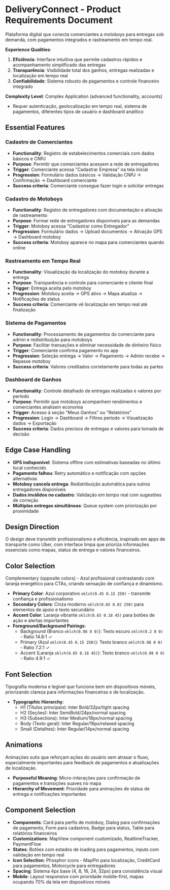 # DeliveryConnect - Product Requirements Document

Plataforma digital que conecta comerciantes a motoboys para entregas sob demanda, com pagamentos integrados e rastreamento em tempo real.

**Experience Qualities**:
1. **Eficiência**: Interface intuitiva que permite cadastros rápidos e acompanhamento simplificado das entregas
2. **Transparência**: Visibilidade total dos ganhos, entregas realizadas e localização em tempo real
3. **Confiabilidade**: Sistema robusto de pagamentos e controle financeiro integrado

**Complexity Level**: Complex Application (advanced functionality, accounts)
- Requer autenticação, geolocalização em tempo real, sistema de pagamentos, diferentes tipos de usuário e dashboard analítico

## Essential Features

### Cadastro de Comerciantes
- **Functionality**: Registro de estabelecimentos comerciais com dados básicos e CNPJ
- **Purpose**: Permitir que comerciantes acessem a rede de entregadores
- **Trigger**: Comerciante acessa "Cadastrar Empresa" na tela inicial
- **Progression**: Formulário dados básicos → Validação CNPJ → Confirmação → Dashboard comerciante
- **Success criteria**: Comerciante consegue fazer login e solicitar entregas

### Cadastro de Motoboys
- **Functionality**: Registro de entregadores com documentação e ativação de rastreamento
- **Purpose**: Formar rede de entregadores disponíveis para as demandas
- **Trigger**: Motoboy acessa "Cadastrar como Entregador"
- **Progression**: Formulário dados → Upload documentos → Ativação GPS → Dashboard motoboy
- **Success criteria**: Motoboy aparece no mapa para comerciantes quando online

### Rastreamento em Tempo Real
- **Functionality**: Visualização da localização do motoboy durante a entrega
- **Purpose**: Transparência e controle para comerciante e cliente final
- **Trigger**: Entrega aceita pelo motoboy
- **Progression**: Motoboy aceita → GPS ativo → Mapa atualiza → Notificações de status
- **Success criteria**: Comerciante vê localização em tempo real até finalização

### Sistema de Pagamentos
- **Functionality**: Processamento de pagamentos do comerciante para admin e redistribuição para motoboys
- **Purpose**: Facilitar transações e eliminar necessidade de dinheiro físico
- **Trigger**: Comerciante confirma pagamento no app
- **Progression**: Seleção entrega → Valor → Pagamento → Admin recebe → Repasse motoboy
- **Success criteria**: Valores creditados corretamente para todas as partes

### Dashboard de Ganhos
- **Functionality**: Controle detalhado de entregas realizadas e valores por período
- **Purpose**: Permitir que motoboys acompanhem rendimentos e comerciantes analisem economia
- **Trigger**: Acesso à seção "Meus Ganhos" ou "Relatórios"
- **Progression**: Login → Dashboard → Filtros período → Visualização dados → Exportação
- **Success criteria**: Dados precisos de entregas e valores para tomada de decisão

## Edge Case Handling

- **GPS indisponível**: Sistema offline com estimativas baseadas no último local conhecido
- **Pagamento falhou**: Retry automático e notificação com opções alternativas
- **Motoboy cancela entrega**: Redistribuição automática para outros entregadores disponíveis
- **Dados inválidos no cadastro**: Validação em tempo real com sugestões de correção
- **Múltiplas entregas simultâneas**: Queue system com priorização por proximidade

## Design Direction

O design deve transmitir profissionalismo e eficiência, inspirado em apps de transporte como Uber, com interface limpa que prioriza informações essenciais como mapas, status de entrega e valores financeiros.

## Color Selection

Complementary (opposite colors) - Azul profissional contrastando com laranja energético para CTAs, criando sensação de confiança e dinamismo.

- **Primary Color**: Azul corporativo `oklch(0.45 0.15 250)` - transmite confiança e profissionalismo
- **Secondary Colors**: Cinza moderno `oklch(0.65 0.02 250)` para elementos de apoio e texto secundário
- **Accent Color**: Laranja vibrante `oklch(0.65 0.18 45)` para botões de ação e alertas importantes
- **Foreground/Background Pairings**: 
  - Background (Branco `oklch(0.98 0 0)`): Texto escuro `oklch(0.2 0 0)` - Ratio 14.8:1 ✓
  - Primary (Azul `oklch(0.45 0.15 250)`): Texto branco `oklch(0.98 0 0)` - Ratio 7.2:1 ✓
  - Accent (Laranja `oklch(0.65 0.18 45)`): Texto branco `oklch(0.98 0 0)` - Ratio 4.9:1 ✓

## Font Selection

Tipografia moderna e legível que funcione bem em dispositivos móveis, priorizando clareza para informações financeiras e de localização.

- **Typographic Hierarchy**: 
  - H1 (Títulos principais): Inter Bold/32px/tight spacing
  - H2 (Seções): Inter SemiBold/24px/normal spacing  
  - H3 (Subsections): Inter Medium/18px/normal spacing
  - Body (Texto geral): Inter Regular/16px/relaxed spacing
  - Small (Detalhes): Inter Regular/14px/normal spacing

## Animations

Animações sutis que reforçam ações do usuário sem atrasar o fluxo, especialmente importantes para feedback de pagamentos e atualizações de localização.

- **Purposeful Meaning**: Micro-interações para confirmação de pagamentos e transições suaves no mapa
- **Hierarchy of Movement**: Prioridade para animações de status de entrega e notificações importantes

## Component Selection

- **Components**: Card para perfis de motoboy, Dialog para confirmações de pagamento, Form para cadastros, Badge para status, Table para relatórios financeiros
- **Customizations**: MapView component customizado, RealtimeTracker, PaymentFlow
- **States**: Botões com estados de loading para pagamentos, inputs com validação em tempo real
- **Icon Selection**: Phosphor icons - MapPin para localização, CreditCard para pagamentos, Motorcycle para entregadores
- **Spacing**: Sistema 4px base (4, 8, 16, 24, 32px) para consistência visual
- **Mobile**: Layout responsivo com prioridade mobile-first, mapas ocupando 70% da tela em dispositivos móveis